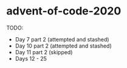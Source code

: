 # advent-of-code-2020

TODO:
* Day 7 part 2 (attempted and stashed)
* Day 10 part 2 (attempted and stashed)
* Day 11 part 2 (skipped)
* Days 12 - 25
